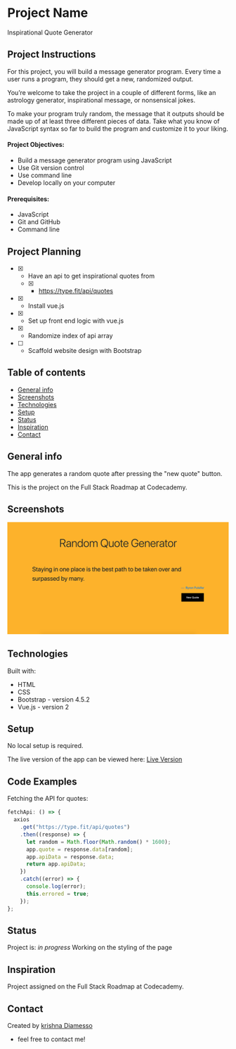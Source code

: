 # Project Name

Inspirational Quote Generator

## Project Instructions

For this project, you will build a message generator program. Every time a user runs a program, they should get a new, randomized output.

You’re welcome to take the project in a couple of different forms, like an astrology generator, inspirational message, or nonsensical jokes.

To make your program truly random, the message that it outputs should be made up of at least three different pieces of data. Take what you know of JavaScript syntax so far to build the program and customize it to your liking.

#### Project Objectives:

- Build a message generator program using JavaScript
- Use Git version control
- Use command line
- Develop locally on your computer

#### Prerequisites:

- JavaScript
- Git and GitHub
- Command line

## Project Planning

- [x] - Have an api to get inspirational quotes from
  - [x] - https://type.fit/api/quotes
- [x] - Install vue.js
- [x] - Set up front end logic with vue.js
- [x] - Randomize index of api array
- [ ] - Scaffold website design with Bootstrap

## Table of contents

- [General info](#general-info)
- [Screenshots](#screenshots)
- [Technologies](#technologies)
- [Setup](#setup)
- [Status](#status)
- [Inspiration](#inspiration)
- [Contact](#contact)

## General info

The app generates a random quote after pressing the "new quote" button.

This is the project on the Full Stack Roadmap at Codecademy.

## Screenshots

![Example screenshot](./img/screenshot-app.png)

## Technologies

Built with:

- HTML
- CSS
- Bootstrap - version 4.5.2
- Vue.js - version 2

## Setup

No local setup is required.

The live version of the app can be viewed here:
[Live Version](https://diamessogroup.github.io/Inspirational-Quote-Generator/)

## Code Examples

Fetching the API for quotes:

```javascript
fetchApi: () => {
  axios
    .get("https://type.fit/api/quotes")
    .then((response) => {
      let random = Math.floor(Math.random() * 1600);
      app.quote = response.data[random];
      app.apiData = response.data;
      return app.apiData;
    })
    .catch((error) => {
      console.log(error);
      this.errored = true;
    });
};
```

## Status

Project is: _in progress_
Working on the styling of the page

## Inspiration

Project assigned on the Full Stack Roadmap at Codecademy.

## Contact

Created by [krishna Diamesso](https://www.diamessoprojects.com)

- feel free to contact me!
